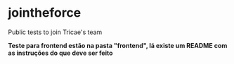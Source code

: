 # jointheforce
Public tests to join Tricae's team

<b>Teste para frontend estão na pasta "frontend", lá existe um README com as instruções do que deve ser feito</b>
